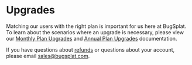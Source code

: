 # Upgrades

Matching our users with the right plan is important for us here at BugSplat.  To learn about the scenarios where an upgrade is necessary, please view our [Monthly Plan Upgrades](monthly-upgrade-policy.md) and [Annual Plan Upgrades](annual-plan-upgrades.md) documentation.  

If you have questions about [refunds](refund-policy.md) or questions about your account, please email [sales@bugsplat.com](mailto:sales@bugsplat.com).



